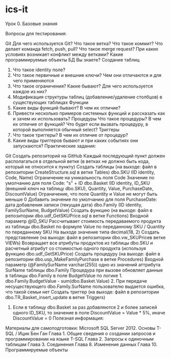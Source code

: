 # ics-it

Урок 0. Базовые знания

Вопросы для тестирования:

Git
Для чего используется Git?
Что такое ветка? Что такое коммит?
Что делает команда fetch, push, pull? Что такое merge request?
При каких условиях возникает конфликт между ветками?
Какие программируемые объекты БД Вы знаете?
Создание таблиц
   1. Что такое identity поле?
   2. Что такое первичные и внешние ключи? Чем они отличаются и для чего применяются
   3. Что такое ограничения? Какие бывают? Для чего используется каждое из них?
   4. Модификация структуры таблиц (добавление/удаление столбцов) в существующих таблицах
Функции
   1. Какие виды функций бывают? В чем их отличие?
   2. Привести несколько примеров системных функций и рассказать как и зачем их использовать?
Процедуры
Что такое процедуры? В чем их отличие от функций?
Что будет если вызвать процедуру, в которой выполняется обычный select?
Триггеры
   1. Что такое триггеры? В чем их отличие от процедур?
   2. Какие виды триггеров бывают и при каких событиях они запускаются?
Практические задания:

Git
Создать репозиторий на GitHub
Каждый последующий пункт должен располагаться в отдельной ветке (в ветках не должно быть кода, который не относится к пункту)
Создать таблицы (на выходе: файл в репозитории CreateStructure.sql в ветке Tables)
dbo.SKU (ID identity, Code, Name)
Ограничение на уникальность поля Code
Значение по умолчанию для поля Code: "s" + ID
dbo.Basket (ID identity, ID_SKU (внешний ключ на таблицу dbo.SKU), Quantity, Value, PurchaseDate, DiscountValue)
Ограничение, что поле Quantity и Value не могут быть меньше 0
Добавить значение по умолчанию для поля PurchaseDate: дата добавления записи (текущая дата)
dbo.Family (ID identity, FamilySurName, BudgetValue)
Создать функцию (на выходе: файл в репозитории dbo.udf_GetSKUPrice.sql в ветке Functions)
Входной параметр @ID_SKU
Рассчитывает стоимость передаваемого продукта из таблицы dbo.Basket по формуле
Value по переданному SKU / Quantity по переданному SKU
На выходе значение типа decimal(18, 2)
Создать представление (на выходе: файл в репозитории dbo.vw_SKUPriceв ветке VIEWs)
Возвращает все атрибуты продуктов из таблицы dbo.SKU и расчетный атрибут со стоимостью одного продукта (используя функцию dbo.udf_GetSKUPrice)
Создать процедуру (на выходе: файл в репозитории dbo.usp_MakeFamilyPurchase в ветке Procedures)
Входной параметр (@FamilySurName varchar(255)) одно из значений аттрибута SurName таблицы dbo.Family
Процедура при вызове обновляет данные в таблицы dbo.Family в поле BudgetValue по логике
      1. dbo.Family.BudgetValue - sum(dbo.Basket.Value)
      2. При передаче несуществующего dbo.Family.SurName пользователю выдается ошибка, что такой семьи нет
Создать триггер (на выходе: файл в репозитории dbo.TR_Basket_insert_update в ветке Triggers)
   1. Если в таблицу dbo.Basket за раз добавляются 2 и более записей одного ID_SKU, то значение в поле DiscountValue = Value * 5%, иначе DiscountValue = 0
Полезная информация:

Материалы для самоподготовки: Microsoft SQL Server 2012. Основы T-SQL / Ицик Бен Ган
Глава 1. Общие сведения о создании запросов и программировании на языке T-SQL
Глава 2. Запросы к одиночным таблицам
Глава 3. Соединения
Глава 8. Изменение данных
Глава 10. Программируемые объекты
